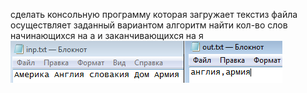 сделать консольную программу которая загружает текстиз файла осуществляет заданный вариантом алгоритм найти кол-во слов начинающихся на а и заканчивающихся на я 
![srcreenshot](screen.png)
